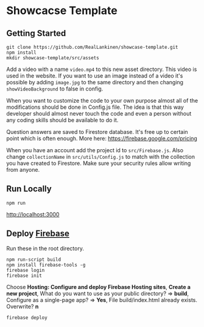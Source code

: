 # Showcacse Template

## Getting Started

```
git clone https://github.com/RealLankinen/showcase-template.git
npm install
mkdir showcase-template/src/assets
```

Add a video with a name `video.mp4` to this new asset directory. This video is used in the website. If you want to use an image instead of a video it's possible by adding `image.jpg` to the same directory and then changing `showVideoBackground` to false in config.

When you want to customize the code to your own purpose almost all of the modifications should be done in Config.js file. The idea is that this way developer should almost never touch the code and even a person without any coding skills should be available to do it.

Question answers are saved to Firestore database. It's free up to certain point which is often enough. More here: https://firebase.google.com/pricing

When you have an account add the project id to `src/Firebase.js`. Also change `collectionName` in `src/utils/Config.js` to match with the collection you have created to Firestore. Make sure your security rules allow writing from anyone.

## Run Locally

```
npm run
```

[http://localhost:3000](http://localhost:3000)

## Deploy [Firebase](https://firebase.google.com/)

Run these in the root directory.

```
npm run-script build
npm install firebase-tools -g
firebase login
firebase init
```

Choose **Hosting: Configure and deploy Firebase Hosting sites**, **Create a new project**, What do you want to use as your public directory? => **build**, Configure as a single-page app? => **Yes**, File build/index.html already exists. Overwrite? **n**

```
firebase deploy
```
